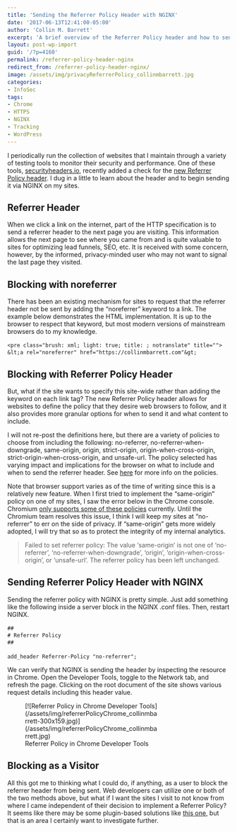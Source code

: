 ```yaml
---
title: 'Sending the Referrer Policy Header with NGINX'
date: '2017-06-13T12:41:00-05:00'
author: 'Collin M. Barrett'
excerpt: 'A brief overview of the Referrer Policy header and how to send it with NGINX.'
layout: post-wp-import
guid: '/?p=4160'
permalink: /referrer-policy-header-nginx
redirect_from: /referrer-policy-header-nginx/
image: /assets/img/privacyReferrerPolicy_collinmbarrett.jpg
categories:
- InfoSec
tags:
- Chrome
- HTTPS
- NGINX
- Tracking
- WordPress
---
```


I periodically run the collection of websites that I maintain through a variety of testing tools to monitor their
security and performance. One of these tools, [securityheaders.io](https://securityheaders.com/), recently added a check
for the [new Referrer Policy header](https://scotthelme.co.uk/a-new-security-header-referrer-policy/). I dug in a little
to learn about the header and to begin sending it via NGINX on my sites.

## Referrer Header

When we click a link on the internet, part of the HTTP specification is to send a referrer header to the next page you
are visiting. This information allows the next page to see where you came from and is quite valuable to sites for
optimizing lead funnels, SEO, etc. It is received with some concern, however, by the informed, privacy-minded user who
may not want to signal the last page they visited.

## Blocking with noreferrer

There has been an existing mechanism for sites to request that the referrer header not be sent by adding the
“noreferrer” keyword to a link. The example below demonstrates the HTML implementation. It is up to the browser to
respect that keyword, but most modern versions of mainstream browsers do to my knowledge.

```
<pre class="brush: xml; light: true; title: ; notranslate" title="">
&lt;a rel="noreferrer" href="https://collinmbarrett.com"&gt;
```

## Blocking with Referrer Policy Header

But, what if the site wants to specify this site-wide rather than adding the keyword on each link tag? The new Referrer Policy header allows for websites to define the policy that they desire web browsers to follow, and it also provides more granular options for when to send it and what content to include.

I will not re-post the definitions here, but there are a variety of policies to choose from including the following: no-referrer, no-referrer-when-downgrade, same-origin, origin, strict-origin, origin-when-cross-origin, strict-origin-when-cross-origin, and unsafe-url. The policy selected has varying impact and implications for the browser on what to include and when to send the referrer header. See [here](https://www.w3.org/TR/referrer-policy/#referrer-policies) for more info on the policies.

Note that browser support varies as of the time of writing since this is a relatively new feature. When I first tried to implement the “same-origin” policy on one of my sites, I saw the error below in the Chrome console. Chromium [only supports some of these policies](https://bugs.chromium.org/p/chromium/issues/detail?id=627968&q=Referrer-Policy%20header%20strict&colspec=ID%20Pri%20M%20Stars%20ReleaseBlock%20Component%20Status%20Owner%20Summary%20OS%20Modified) currently. Until the Chromium team resolves this issue, I think I will keep my sites at “no-referrer” to err on the side of privacy. If “same-origin” gets more widely adopted, I will try that so as to protect the integrity of my internal analytics.

> Failed to set referrer policy: The value ‘same-origin’ is not one of ‘no-referrer’, ‘no-referrer-when-downgrade’, ‘origin’, ‘origin-when-cross-origin’, or ‘unsafe-url’. The referrer policy has been left unchanged.

## Sending Referrer Policy Header with NGINX

Sending the referrer policy with NGINX is pretty simple. Just add something like the following inside a server block in the NGINX .conf files. Then, restart NGINX.

```
##
# Referrer Policy
##

add_header Referrer-Policy "no-referrer";

```

We can verify that NGINX is sending the header by inspecting the resource in Chrome. Open the Developer Tools, toggle to the Network tab, and refresh the page. Clicking on the root document of the site shows various request details including this header value.

<figure aria-describedby="caption-attachment-4199" class="wp-caption aligncenter" id="attachment_4199" style="width: 300px">[![Referrer Policy in Chrome Developer Tools](/assets/img/referrerPolicyChrome_collinmbarrett-300x159.jpg)](/assets/img/referrerPolicyChrome_collinmbarrett.jpg)<figcaption class="wp-caption-text" id="caption-attachment-4199">Referrer Policy in Chrome Developer Tools</figcaption></figure>

## Blocking as a Visitor

All this got me to thinking what I could do, if anything, as a user to block the referrer header from being sent. Web developers can utilize one or both of the two methods above, but what if I want the sites I visit to not know from where I came independent of their decision to implement a Referrer Policy? It seems like there may be some plugin-based solutions like [this one](https://chrome.google.com/webstore/detail/noref/dkpkjedlegmelkogpgamcaemgbanohip), but that is an area I certainly want to investigate further.